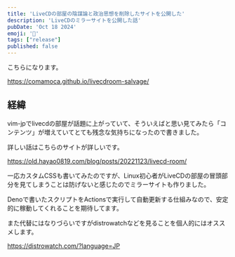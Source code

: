 ```yaml
---
title: 'LiveCDの部屋の陰謀論と政治思想を削除したサイトを公開した'
description: 'LiveCDのミラーサイトを公開した話'
pubDate: 'Oct 18 2024'
emoji: '🦊'
tags: ["release"]
published: false
---
```


こちらになります。

https://comamoca.github.io/livecdroom-salvage/

## 経緯

vim-jpでlivecdの部屋が話題に上がっていて、そういえばと思い見てみたら「コンテンツ」が増えていてとても残念な気持ちになったので書きました。

詳しい話はこちらのサイトが詳しいです。

https://old.hayao0819.com/blog/posts/20221123/livecd-room/

一応カスタムCSSも書いてみたのですが、Linux初心者がLiveCDの部屋の冒頭部分を見てしまうことは防げないと感じたのでミラーサイトも作りました。

Denoで書いたスクリプトをActionsで実行して自動更新する仕組みなので、安定的に稼動してくれることを期待してます。

また代替にはなりづらいですがdistrowatchなどを見ることを個人的にはオススメします。

https://distrowatch.com/?language=JP
